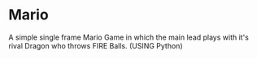 # Mario
A simple single frame Mario Game in which the main lead plays with it's rival Dragon who throws FIRE Balls. (USING Python)
